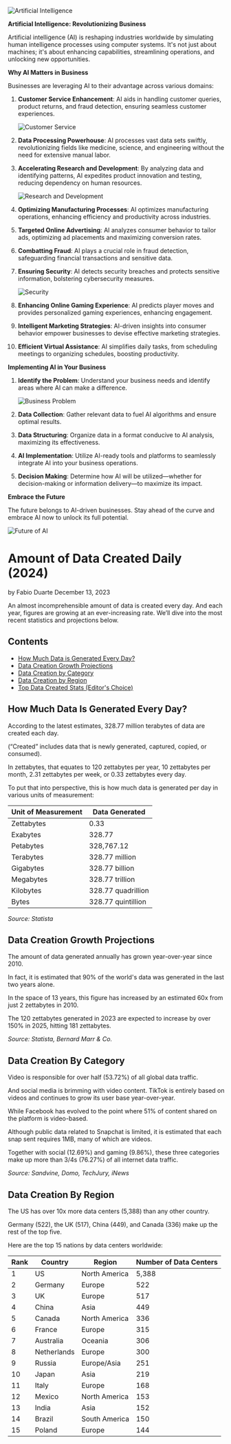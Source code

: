 ![Artificial Intelligence](ai_image.jpg)

**Artificial Intelligence: Revolutionizing Business**

Artificial intelligence (AI) is reshaping industries worldwide by simulating human intelligence processes using computer systems. It's not just about machines; it's about enhancing capabilities, streamlining operations, and unlocking new opportunities.

**Why AI Matters in Business**

Businesses are leveraging AI to their advantage across various domains:

1. **Customer Service Enhancement**: AI aids in handling customer queries, product returns, and fraud detection, ensuring seamless customer experiences.
   
   ![Customer Service](customer_service.jpg)

2. **Data Processing Powerhouse**: AI processes vast data sets swiftly, revolutionizing fields like medicine, science, and engineering without the need for extensive manual labor.

3. **Accelerating Research and Development**: By analyzing data and identifying patterns, AI expedites product innovation and testing, reducing dependency on human resources.
   
   ![Research and Development](research.jpg)

4. **Optimizing Manufacturing Processes**: AI optimizes manufacturing operations, enhancing efficiency and productivity across industries.

5. **Targeted Online Advertising**: AI analyzes consumer behavior to tailor ads, optimizing ad placements and maximizing conversion rates.

6. **Combatting Fraud**: AI plays a crucial role in fraud detection, safeguarding financial transactions and sensitive data.

7. **Ensuring Security**: AI detects security breaches and protects sensitive information, bolstering cybersecurity measures.
   
   ![Security](security.jpg)

8. **Enhancing Online Gaming Experience**: AI predicts player moves and provides personalized gaming experiences, enhancing engagement.

9. **Intelligent Marketing Strategies**: AI-driven insights into consumer behavior empower businesses to devise effective marketing strategies.

10. **Efficient Virtual Assistance**: AI simplifies daily tasks, from scheduling meetings to organizing schedules, boosting productivity.

**Implementing AI in Your Business**

1. **Identify the Problem**: Understand your business needs and identify areas where AI can make a difference.
   
   ![Business Problem](business_problem.jpg)

2. **Data Collection**: Gather relevant data to fuel AI algorithms and ensure optimal results.

3. **Data Structuring**: Organize data in a format conducive to AI analysis, maximizing its effectiveness.

4. **AI Implementation**: Utilize AI-ready tools and platforms to seamlessly integrate AI into your business operations.

5. **Decision Making**: Determine how AI will be utilized—whether for decision-making or information delivery—to maximize its impact.

**Embrace the Future**

The future belongs to AI-driven businesses. Stay ahead of the curve and embrace AI now to unlock its full potential.

![Future of AI](future_ai.jpg)

# Amount of Data Created Daily (2024)

by Fabio Duarte
December 13, 2023

An almost incomprehensible amount of data is created every day. And each year, figures are growing at an ever-increasing rate. We’ll dive into the most recent statistics and projections below.

## Contents

- [How Much Data is Generated Every Day?](#how-much-data-is-generated-every-day)
- [Data Creation Growth Projections](#data-creation-growth-projections)
- [Data Creation by Category](#data-creation-by-category)
- [Data Creation by Region](#data-creation-by-region)
- [Top Data Created Stats (Editor's Choice)](#top-data-created-stats-editors-choice)

## How Much Data Is Generated Every Day?

According to the latest estimates, 328.77 million terabytes of data are created each day.

(“Created” includes data that is newly generated, captured, copied, or consumed).

In zettabytes, that equates to 120 zettabytes per year, 10 zettabytes per month, 2.31 zettabytes per week, or 0.33 zettabytes every day.

To put that into perspective, this is how much data is generated per day in various units of measurement:

| Unit of Measurement | Data Generated      |
|---------------------|---------------------|
| Zettabytes          | 0.33                |
| Exabytes            | 328.77              |
| Petabytes           | 328,767.12          |
| Terabytes           | 328.77 million      |
| Gigabytes           | 328.77 billion      |
| Megabytes           | 328.77 trillion     |
| Kilobytes           | 328.77 quadrillion  |
| Bytes               | 328.77 quintillion  |

*Source: Statista*

## Data Creation Growth Projections

The amount of data generated annually has grown year-over-year since 2010.

In fact, it is estimated that 90% of the world's data was generated in the last two years alone.

In the space of 13 years, this figure has increased by an estimated 60x from just 2 zettabytes in 2010.

The 120 zettabytes generated in 2023 are expected to increase by over 150% in 2025, hitting 181 zettabytes.

*Source: Statista, Bernard Marr & Co.*

## Data Creation By Category

Video is responsible for over half (53.72%) of all global data traffic.

And social media is brimming with video content. TikTok is entirely based on videos and continues to grow its user base year-over-year.

While Facebook has evolved to the point where 51% of content shared on the platform is video-based.

Although public data related to Snapchat is limited, it is estimated that each snap sent requires 1MB, many of which are videos.

Together with social (12.69%) and gaming (9.86%), these three categories make up more than 3/4s (76.27%) of all internet data traffic.

*Source: Sandvine, Domo, TechJury, iNews*

## Data Creation By Region

The US has over 10x more data centers (5,388) than any other country.

Germany (522), the UK (517), China (449), and Canada (336) make up the rest of the top five.

Here are the top 15 nations by data centers worldwide:

| Rank | Country    | Region          | Number of Data Centers |
|------|------------|-----------------|------------------------|
| 1    | US         | North America   | 5,388                  |
| 2    | Germany    | Europe          | 522                    |
| 3    | UK         | Europe          | 517                    |
| 4    | China      | Asia            | 449                    |
| 5    | Canada     | North America   | 336                    |
| 6    | France     | Europe          | 315                    |
| 7    | Australia  | Oceania         | 306                    |
| 8    | Netherlands| Europe          | 300                    |
| 9    | Russia     | Europe/Asia     | 251                    |
| 10   | Japan      | Asia            | 219                    |
| 11   | Italy      | Europe          | 168                    |
| 12   | Mexico     | North America   | 153                    |
| 13   | India      | Asia            | 152                    |
| 14   | Brazil     | South America   | 150                    |
| 15   | Poland     | Europe          | 144                    |


